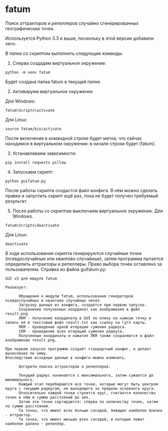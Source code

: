 # fatum
Поиск аттракторов и репеллеров случайно сгенерированных географических точек.

Используется Python 3.3 и выше, поскольку в этой версии добавили venv.

В папке со скриптом выполнить следующие команды:
1. Сперва создадим виртуальное окружение:
```
python -m venv fatum
```
Будет создана папка fatum в текущей папке.

2. Активируем виртуальное окружение

Для Windows:
```
fatum\Scripts\activate
```
Для Linux:
```
source fatum/bin/activate
```
После включения в командной строке будет метка, что сейчас находимся в виртуальном окружении: в начале строки будет (fatum).

3. Устанавливаем зависимости:
```
pip install requests pillow
```

4. Запускаем скрипт:
```
python guifatum.py
```
После работы скрипта создастся файл конфига. В нём можно сделать правки и запустить скрипт ещё раз, пока не будет получен требуемый результат.

5. После работы со скриптом выключаем виртуальное окружение.
Для Windows.
```
fatum\Scripts\deactivate
```
Для Linux:
```
deactivate
```

В ходе использования скрипта генерируются случайные точки (псевдослучайные или квантово случайные), затем программа пытается определить аттракторы и репеллеры. Право выбора точек оставлено за пользователем. Справка из файла guifatum.py:

```
GUI v3 для модуля fatum

Реализует:

      Обращения к модулю fatum, использование генераторов псевдослучайных и квантово случайных чисел.
      Загрузку данных из конфига, создаётся при первом запуске.
      Сохранение полученных координат как изображения в файл result.png
      ЛКМ - получение координаты в GUI по клику на нужную точку и запись её в текстовый файл result.txt как ссылку на гугл карты.
      ПКМ - проведение одной итерации сужения радиуса.
      СКМ - проведение всех итераций сужения радиуса.
      Полученные координаты и нажатия ЛКМ также сохраняются в файл-изображение result.png.

При первом запуске программа создаёт стандартный конфиг, и делает вычисления по нему.
Впоследствии исходные данные в конфиге можно изменить.

      Алгоритм поиска аттракторов и репеллеров.
      
      Текущий радиус начинается с максимального, затем сужается до минимального.
      Каждый этап перебираются все точки, которые могут быть центром круга с текущим радиусом, не выходящего за пределы основного круга.
      Относительно каждой точки строится круг, считается количество точек в нём и сумма расстояний до них.
      Затем эти точки сортируются: сперва по количеству точек, затем по сумме расстояний.
      Та точка, что имеет всех больше соседей, лежащих наиболее близко - аттрактор.
      Та точка, что имеет меньше всех соседей, и которые лежат наиболее далеко - репеллер.
 ```
